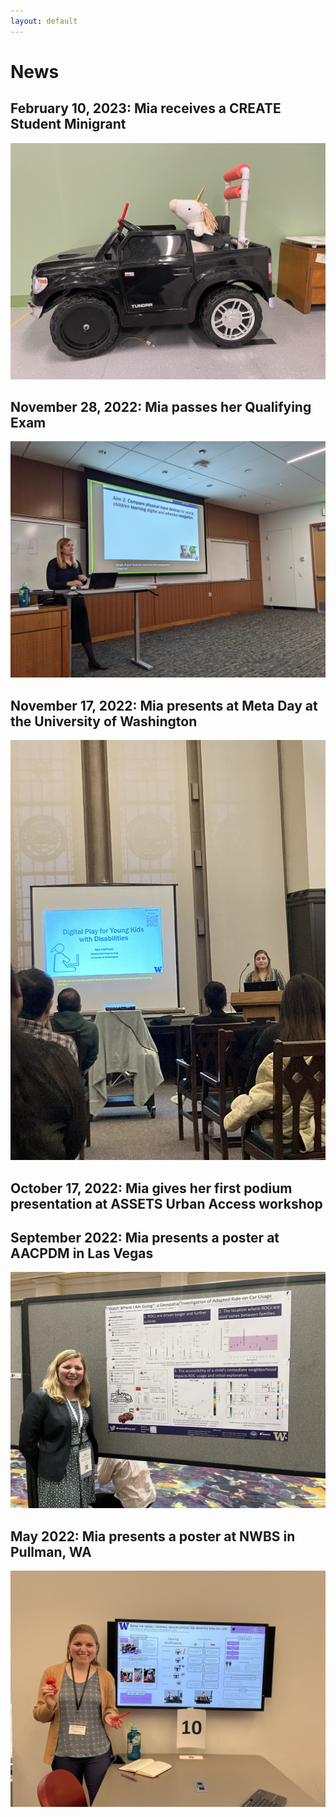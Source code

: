 ```yaml
---
layout: default
---
```


# News

## February 10, 2023: Mia receives a CREATE Student Minigrant
<img class="inline-picture" src="photos/ROC1.JPEG" alt = "The Research Unicorn sitting in a black Toyota Tundra adapted ride-on car.">

## November 28, 2022: Mia passes her Qualifying Exam
<img class="inline-picture" src="photos/Mia-Qualifying-Exam.JPG" alt = "Mia presenting her qualifying exam.">

## November 17, 2022: Mia presents at Meta Day at the University of Washington
<img class="inline-picture" src="photos/Meta-Day-2022.JPEG" alt = "Mia presenting a presentation on early digital play at Meta Day.">

## October 17, 2022: Mia gives her first podium presentation at ASSETS Urban Access workshop

## September 2022: Mia presents a poster at AACPDM in Las Vegas
<img class="inline-picture" src="photos/AACPDM-Presentation-Sep-2022.jpeg" alt = "Mia presenting a poster on environmental accessibility at AACPDM.">

## May 2022: Mia presents a poster at NWBS in Pullman, WA
<img class="inline-picture" src="photos/NWBS-Presentation-May-2022.jpeg" alt = "Mia presenting a steering modifications poster on a tv monitor at NWBS while holding 2 3D printed steering modifications.">
